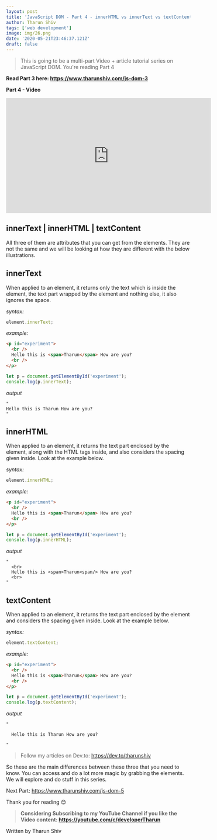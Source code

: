 ```yaml
---
layout: post
title: 'JavaScript DOM - Part 4 - innerHTML vs innerText vs textContent [video + article]'
author: Tharun Shiv
tags: ['web development']
image: img/26.png
date: '2020-05-21T23:46:37.121Z'
draft: false
---
```


> This is going to be a multi-part Video + article tutorial series on JavaScript DOM. You're reading Part 4

**Read Part 3 here: https://www.tharunshiv.com/js-dom-3**

**Part 4 - Video**

<iframe width="560" height="315" src="https://www.youtube.com/embed/bfjkU6Hd4yo " frameborder="0" allow="accelerometer; autoplay; encrypted-media; gyroscope; picture-in-picture" allowfullscreen></iframe>

## innerText | innerHTML | textContent

All three of them are attributes that you can get from the elements. They are not the same and we will be looking at how they are different with the below illustrations.

## innerText

When applied to an element, it returns only the text which is inside the element, the text part wrapped by the element and nothing else, it also ignores the space.

_syntax:_

```javascript
element.innerText;
```

_example:_

```html
<p id="experiment">
  <br />
  Hello this is <span>Tharun</span> How are you?
  <br />
</p>
```

```javascript
let p = document.getElementById('experiment');
console.log(p.innerText);
```

_output_

```
"
Hello this is Tharun How are you?
"
```

## innerHTML

When applied to an element, it returns the text part enclosed by the element, along with the HTML tags inside, and also considers the spacing given inside. Look at the example below.

_syntax:_

```javascript
element.innerHTML;
```

_example:_

```html
<p id="experiment">
  <br />
  Hello this is <span>Tharun</span> How are you?
  <br />
</p>
```

```javascript
let p = document.getElementById('experiment');
console.log(p.innerHTML);
```

_output_

```
"
  <br>
  Hello this is <span>Tharun<span/> How are you?
  <br>
"
```

## textContent

When applied to an element, it returns the text part enclosed by the element and considers the spacing given inside. Look at the example below.

_syntax:_

```javascript
element.textContent;
```

_example:_

```html
<p id="experiment">
  <br />
  Hello this is <span>Tharun</span> How are you?
  <br />
</p>
```

```javascript
let p = document.getElementById('experiment');
console.log(p.textContent);
```

_output_

```
"

  Hello this is Tharun How are you?

"
```

> Follow my articles on Dev.to: https://dev.to/tharunshiv

So these are the main differences between these three that you need to know.
You can access and do a lot more magic by grabbing the elements. We will explore and do stuff in this series.

Next Part: https://www.tharunshiv.com/js-dom-5

Thank you for reading 😊

> **Considering Subscribing to my YouTube Channel if you like the Video content: https://youtube.com/c/developerTharun**

Written by Tharun Shiv

